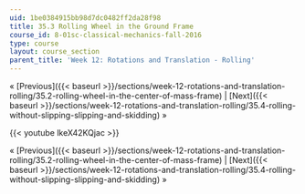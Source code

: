 ```yaml
---
uid: 1be0384915bb98d7dc0482ff2da28f98
title: 35.3 Rolling Wheel in the Ground Frame
course_id: 8-01sc-classical-mechanics-fall-2016
type: course
layout: course_section
parent_title: 'Week 12: Rotations and Translation - Rolling'
---
```


« [Previous]({{< baseurl >}}/sections/week-12-rotations-and-translation-rolling/35.2-rolling-wheel-in-the-center-of-mass-frame) | [Next]({{< baseurl >}}/sections/week-12-rotations-and-translation-rolling/35.4-rolling-without-slipping-slipping-and-skidding) »

{{< youtube lkeX42KQjac >}}

« [Previous]({{< baseurl >}}/sections/week-12-rotations-and-translation-rolling/35.2-rolling-wheel-in-the-center-of-mass-frame) | [Next]({{< baseurl >}}/sections/week-12-rotations-and-translation-rolling/35.4-rolling-without-slipping-slipping-and-skidding) »